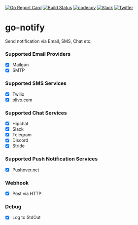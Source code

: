 [![Go Report Card](https://goreportcard.com/badge/gomodules.xyz/notify)](https://goreportcard.com/report/gomodules.xyz/notify)
[![Build Status](https://travis-ci.org/gomodules.xyz/notify.svg?branch=master)](https://travis-ci.org/gomodules.xyz/notify)
[![codecov](https://codecov.io/gh/gomodules.xyz/notify/branch/master/graph/badge.svg)](https://codecov.io/gh/gomodules.xyz/notify)
[![Slack](https://slack.appscode.com/badge.svg)](https://slack.appscode.com)
[![Twitter](https://img.shields.io/twitter/follow/appscodehq.svg?style=social&logo=twitter&label=Follow)](https://twitter.com/intent/follow?screen_name=AppsCodeHQ)

# go-notify
Send notification via Email, SMS, Chat etc.

### Supported Email Providers
- [x] Mailgun
- [x] SMTP

### Supported SMS Services
- [x] Twilio
- [X] plivo.com

### Supported Chat Services
- [x] Hipchat
- [x] Slack
- [x] Telegram
- [x] Discord
- [x] Stride

### Supported Push Notification Services
- [x] Pushover.net

### Webhook
- [x] Post via HTTP

### Debug
- [x] Log to StdOut
